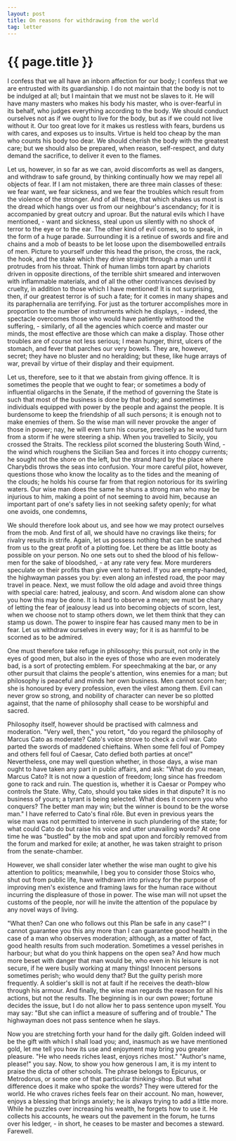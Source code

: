 ```yaml
---
layout: post
title: On reasons for withdrawing from the world
tag: letter
---
```


{{ page.title }}
================


I confess that we all have an inborn affection for our body; I confess that we are entrusted with its guardianship. I do not maintain that the body is not to be indulged at all; but I maintain that we must not be slaves to it. He will have many masters who makes his body his master, who is over-fearful in its behalf, who judges everything according to the body. We should conduct ourselves not as if we ought to live for the body, but as if we could not live without it. Our too great love for it makes us restless with fears, burdens us with cares, and exposes us to insults. Virtue is held too cheap by the man who counts his body too dear. We should cherish the body with the greatest care; but we should also be prepared, when reason, self-respect, and duty demand the sacrifice, to deliver it even to the flames.

Let us, however, in so far as we can, avoid discomforts as well as dangers, and withdraw to safe ground, by thinking continually how we may repel all objects of fear. If I am not mistaken, there are three main classes of these: we fear want, we fear sickness, and we fear the troubles which result from the violence of the stronger. And of all these, that which shakes us most is the dread which hangs over us from our neighbour's ascendancy; for it is accompanied by great outcry and uproar. But the natural evils which I have mentioned, - want and sickness, steal upon us silently with no shock of terror to the eye or to the ear. The other kind of evil comes, so to speak, in the form of a huge parade. Surrounding it is a retinue of swords and fire and chains and a mob of beasts to be let loose upon the disembowelled entrails of men. Picture to yourself under this head the prison, the cross, the rack, the hook, and the stake which they drive straight through a man until it protrudes from his throat. Think of human limbs torn apart by chariots driven in opposite directions, of the terrible shirt smeared and interwoven with inflammable materials, and of all the other contrivances devised by cruelty, in addition to those which I have mentioned! It is not surprising, then, if our greatest terror is of such a fate; for it comes in many shapes and its paraphernalia are terrifying. For just as the torturer accomplishes more in proportion to the number of instruments which he displays, - indeed, the spectacle overcomes those who would have patiently withstood the suffering, - similarly, of all the agencies which coerce and master our minds, the most effective are those which can make a display. Those other troubles are of course not less serious; I mean hunger, thirst, ulcers of the stomach, and fever that parches our very bowels. They are, however, secret; they have no bluster and no heralding; but these, like huge arrays of war, prevail by virtue of their display and their equipment.

Let us, therefore, see to it that we abstain from giving offence. It is sometimes the people that we ought to fear; or sometimes a body of influential oligarchs in the Senate, if the method of governing the State is such that most of the business is done by that body; and sometimes individuals equipped with power by the people and against the people. It is burdensome to keep the friendship of all such persons; it is enough not to make enemies of them. So the wise man will never provoke the anger of those in power; nay, he will even turn his course, precisely as he would turn from a storm if he were steering a ship. When you travelled to Sicily, you crossed the Straits. The reckless pilot scorned the blustering South Wind, - the wind which roughens the Sicilian Sea and forces it into choppy currents; he sought not the shore on the left, but the strand hard by the place where Charybdis throws the seas into confusion. Your more careful pilot, however, questions those who know the locality as to the tides and the meaning of the clouds; he holds his course far from that region notorious for its swirling waters. Our wise man does the same he shuns a strong man who may be injurious to him, making a point of not seeming to avoid him, because an important part of one's safety lies in not seeking safety openly; for what one avoids, one condemns,

We should therefore look about us, and see how we may protect ourselves from the mob. And first of all, we should have no cravings like theirs; for rivalry results in strife. Again, let us possess nothing that can be snatched from us to the great profit of a plotting foe. Let there be as little booty as possible on your person. No one sets out to shed the blood of his fellow-men for the sake of bloodshed, - at any rate very few. More murderers speculate on their profits than give vent to hatred. If you are empty-handed, the highwayman passes you by: even along an infested road, the poor may travel in peace. Next, we must follow the old adage and avoid three things with special care: hatred, jealousy, and scorn. And wisdom alone can show you how this may be done. It is hard to observe a mean; we must be chary of letting the fear of jealousy lead us into becoming objects of scorn, lest, when we choose not to stamp others down, we let them think that they can stamp us down. The power to inspire fear has caused many men to be in fear. Let us withdraw ourselves in every way; for it is as harmful to be scorned as to be admired.

One must therefore take refuge in philosophy; this pursuit, not only in the eyes of good men, but also in the eyes of those who are even moderately bad, is a sort of protecting emblem. For speechmaking at the bar, or any other pursuit that claims the people's attention, wins enemies for a man; but philosophy is peaceful and minds her own business. Men cannot scorn her; she is honoured by every profession, even the vilest among them. Evil can never grow so strong, and nobility of character can never be so plotted against, that the name of philosophy shall cease to be worshipful and sacred.

Philosophy itself, however should be practised with calmness and moderation. "Very well, then," you retort, "do you regard the philosophy of Marcus Cato as moderate? Cato's voice strove to check a civil war. Cato parted the swords of maddened chieftains. When some fell foul of Pompey and others fell foul of Caesar, Cato defied both parties at once!" Nevertheless, one may well question whether, in those days, a wise man ought to have taken any part in public affairs, and ask: "What do you mean, Marcus Cato? It is not now a question of freedom; long since has freedom gone to rack and ruin. The question is, whether it is Caesar or Pompey who controls the State. Why, Cato, should you take sides in that dispute? It is no business of yours; a tyrant is being selected. What does it concern you who conquers? The better man may win; but the winner is bound to be the worse man." I have referred to Cato's final rôle. But even in previous years the wise man was not permitted to intervene in such plundering of the state; for what could Cato do but raise his voice and utter unavailing words? At one time he was "bustled" by the mob and spat upon and forcibly removed from the forum and marked for exile; at another, he was taken straight to prison from the senate-chamber.

However, we shall consider later whether the wise man ought to give his attention to politics; meanwhile, I beg you to consider those Stoics who, shut out from public life, have withdrawn into privacy for the purpose of improving men's existence and framing laws for the human race without incurring the displeasure of those in power. The wise man will not upset the customs of the people, nor will he invite the attention of the populace by any novel ways of living.

"What then? Can one who follows out this Plan be safe in any case?" I cannot guarantee you this any more than I can guarantee good health in the case of a man who observes moderation; although, as a matter of fact, good health results from such moderation. Sometimes a vessel perishes in harbour; but what do you think happens on the open sea? And how much more beset with danger that man would be, who even in his leisure is not secure, if he were busily working at many things! Innocent persons sometimes perish; who would deny that? But the guilty perish more frequently. A soldier's skill is not at fault if he receives the death-blow through his armour. And finally, the wise man regards the reason for all his actions, but not the results. The beginning is in our own power; fortune decides the issue, but I do not allow her to pass sentence upon myself. You may say: "But she can inflict a measure of suffering and of trouble." The highwayman does not pass sentence when he slays.

Now you are stretching forth your hand for the daily gift. Golden indeed will be the gift with which I shall load you; and, inasmuch as we have mentioned gold, let me tell you how its use and enjoyment may bring you greater pleasure. "He who needs riches least, enjoys riches most." "Author's name, please!" you say. Now, to show you how generous I am, it is my intent to praise the dicta of other schools. The phrase belongs to Epicurus, or Metrodorus, or some one of that particular thinking-shop. But what difference does it make who spoke the words? They were uttered for the world. He who craves riches feels fear on their account. No man, however, enjoys a blessing that brings anxiety; he is always trying to add a little more. While he puzzles over increasing his wealth, he forgets how to use it. He collects his accounts, he wears out the pavement in the forum, he turns over his ledger, - in short, he ceases to be master and becomes a steward. Farewell.


